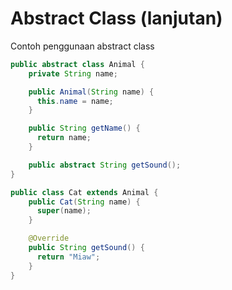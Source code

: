 # Abstract Class (lanjutan)

Contoh penggunaan abstract class

<div class="grid grid-cols-2 gap-4">


<div v-click="1" class="">

```java
public abstract class Animal {
    private String name;

    public Animal(String name) {
      this.name = name;
    }

    public String getName() {
      return name;
    }

    public abstract String getSound();
}
```

</div>

<div v-click="2" class="">

```java
public class Cat extends Animal {
    public Cat(String name) {
      super(name);
    }

    @Override
    public String getSound() {
      return "Miaw";
    }
}
```

</div>
</div>

